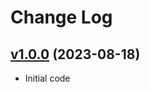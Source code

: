 # Change Log

## [v1.0.0](https://github.com/ingenube/github_setup/tree/v1.0.0) (2023-08-18)
- Initial code